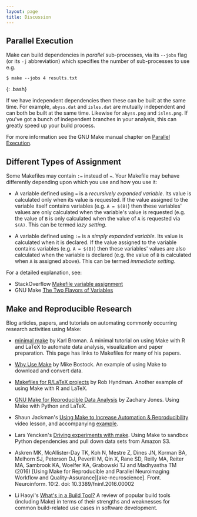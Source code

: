 ```yaml
---
layout: page
title: Discussion
---
```


## Parallel Execution

Make can build dependencies in _parallel_ sub-processes, via its `--jobs`
flag (or its `-j` abbreviation) which specifies the number of sub-processes to use e.g.

~~~
$ make --jobs 4 results.txt
~~~
{: .bash}

If we have independent dependencies then these can be built at the
same time. For example, `abyss.dat` and `isles.dat` are mutually
independent and can both be built at the same time. Likewise for
`abyss.png` and `isles.png`. If you've got a bunch of independent
branches in your analysis, this can greatly speed up your build
process.

For more information see the GNU Make manual chapter on [Parallel
Execution][gnu-make-parallel].

## Different Types of Assignment

Some Makefiles may contain `:=` instead of `=`. Your Makefile may
behave differently depending upon which you use and how you use it:

* A variable defined using `=` is a _recursively expanded
  variable_. Its value is calculated only when its value is
  requested. If the value assigned to the variable itself contains
  variables (e.g. `A = $(B)`) then these variables' values are only
  calculated when the variable's value is requested (e.g. the value of
  `B` is only calculated when the value of `A` is requested via
  `$(A)`. This can be termed _lazy setting_.

* A variable defined using `:=` is a _simply expanded variable_. Its
  value is calculated when it is declared. If the value assigned to
  the variable contains variables (e.g. `A = $(B)`) then these
  variables' values are also calculated when the variable is declared
  (e.g. the value of `B` is calculated when `A` is assigned
  above). This can be termed _immediate setting_.

For a detailed explanation, see:

* StackOverflow [Makefile variable assignment][makefile-variable]
* GNU Make [The Two Flavors of Variables][gnu-make-variables]

## Make and Reproducible Research

Blog articles, papers, and tutorials on automating commonly
occurring research activities using Make:

* [minimal make][minimal-make] by Karl Broman. A minimal tutorial on
  using Make with R and LaTeX to automate data analysis, visualization
  and paper preparation. This page has links to Makefiles for many of
  his papers.

* [Why Use Make][why-use-make] by Mike Bostock. An example of using
  Make to download and convert data.

* [Makefiles for R/LaTeX projects][makefiles-for-r-latex] by Rob
  Hyndman. Another example of using Make with R and LaTeX.

* [GNU Make for Reproducible Data Analysis][make-reproducible-research]
  by Zachary Jones. Using Make with Python and LaTeX.

* Shaun Jackman's [Using Make to Increase Automation &
  Reproducibility][increase-automation] video lesson, and accompanying
  [example][increase-automation-example].

* Lars Yencken's [Driving experiments with
  make][driving-experiments]. Using Make to sandbox Python
  dependencies and pull down data sets from Amazon S3.

* Askren MK, McAllister-Day TK, Koh N, Mestre Z, Dines JN, Korman BA,
  Melhorn SJ, Peterson DJ, Peverill M, Qin X, Rane SD, Reilly MA,
  Reiter MA, Sambrook KA, Woelfer KA, Grabowski TJ and Madhyastha TM
  (2016) [Using Make for Reproducible and Parallel Neuroimaging
  Workflow and
  Quality-Assurance][ake-neuroscience]. Front. Neuroinform. 10:2. doi:
  10.3389/fninf.2016.00002

* Li Haoyi's [What's in a Build Tool?][whats-a-build-tool] A review of
  popular build tools (including Make) in terms of their strengths and
  weaknesses for common build-related use cases in software
  development.

[driving-experiments]: http://lifesum.github.io/posts/2016/01/14/make-experiments/
[gnu-make-parallel]: https://www.gnu.org/software/make/manual/html_node/Parallel.html
[gnu-make-variables]: https://www.gnu.org/software/make/manual/html_node/Flavors.html#Flavors
[increase-automation]: https://www.youtube.com/watch?v=_F5f0qi-aEc
[increase-automation-example]: https://github.com/sjackman/makefile-example
[make-neuroscience]: http://journal.frontiersin.org/article/10.3389/fninf.2016.00002/full
[make-reproducible-research]: http://zmjones.com/make/
[makefile-variable]: http://stackoverflow.com/questions/448910/makefile-variable-assignment
[makefiles-for-r-latex]: http://robjhyndman.com/hyndsight/makefiles/
[minimal-make]: http://kbroman.org/minimal_make/
[whats-a-build-tool]: http://www.lihaoyi.com/post/WhatsinaBuildTool.html
[why-use-make]: http://bost.ocks.org/mike/make/
